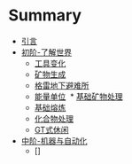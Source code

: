# Summary

* [引言](README.md)
* [初阶-了解世界](chapter1/chapter1.md)
  * [工具变化](chapter1/chapter1-1.md)
  * [矿物生成](chapter1/chapter1-2.md)
  * [格雷地下避难所](chapter1/chapter1-3.md)
  * [能量单位](chapter1/chapter1-4.md)
  * [基础矿物处理](chapter1/chapter1-5.md)
  * [基础熔炼](chapter1/chapter1-6.md)
  * [化合物处理](chapter1/chapter1-7.md)
  * [GT式休闲](chapter1/chapter1-8.md)
* [中阶-机器与自动化](chapter2/chapter2.md)
  * \[\]


